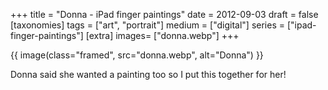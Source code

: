 +++
title = "Donna - iPad finger paintings"
date = 2012-09-03
draft =  false
[taxonomies]
tags = ["art", "portrait"]
medium = ["digital"]
series = ["ipad-finger-paintings"]
[extra]
images= ["donna.webp"]
+++

{{ image(class="framed", src="donna.webp", alt="Donna") }}

Donna said she wanted a painting too so I put this together for her!
